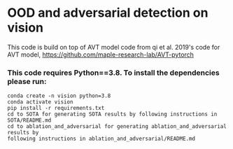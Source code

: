 # OOD and adversarial detection on vision

  This code is build on top of AVT model code from qi et al. 2019's code for AVT model, https://github.com/maple-research-lab/AVT-pytorch

### This code requires Python==3.8. To install the dependencies please run:
    conda create -n vision python=3.8
    conda activate vision
    pip install -r requirements.txt
    cd to SOTA for generating SOTA results by following instructions in SOTA/README.md
    cd to ablation_and_adversarial for generating ablation_and_adversarial results by 
    following instructions in ablation_and_adversarial/README.md
